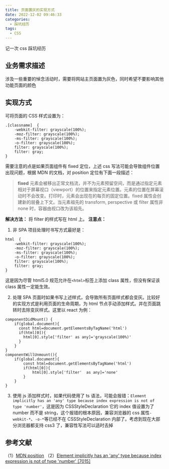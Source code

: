 ```yaml
---
title: 页面置灰的实现方式
date: 2022-12-02 09:46:33
categories:
  - 踩坑经历
tags:
  - CSS
---
```


记一次 css 踩坑经历

<!-- more -->

## 业务需求描述

涉及一些重要的悼念活动时，需要将网站主页面置为灰色，同时希望不要影响其他功能页面的颜色

## 实现方式

可将页面的 CSS 样式设置为：

```
.[classname]  {
    -webkit-filter: grayscale(100%);
    -moz-filter: grayscale(100%);
    -ms-filter: grayscale(100%);
    -o-filter: grayscale(100%);
    filter: grayscale(100%);
    filter: gray;
}
```

需要注意的点是如果页面组件有 fixed 定位，上述 css 写法可能会导致组件位置出现问题，根据 MDN 的文档，对 position 定位有下面一段描述：

> **fixed**
> 元素会被移出正常文档流，并不为元素预留空间，而是通过指定元素相对于屏幕视口（viewport）的位置来指定元素位置。元素的位置在屏幕滚动时不会改变。打印时，元素会出现在的每页的固定位置。fixed 属性会创建新的层叠上下文。当元素祖先的 transform, perspective 或 filter 属性非 none 时，容器由视口改为该祖先。

**解决方法：**
将 filter 的样式写在 html 上。
**注意点：**

1. 非 SPA 项目处理时书写方式最好是：

```
html  {
    -webkit-filter: grayscale(100%);
    -moz-filter: grayscale(100%);
    -ms-filter: grayscale(100%);
    -o-filter: grayscale(100%);
    filter: grayscale(100%);
    filter: gray;
}
```

这是因为尽管 html5.0 规范允许在`<html>`标签上添加 class 属性，但没有保证该 class 属性一定能生效。

2. 处理 SPA 页面时如果书写上述样式，会导致所有页面样式都会变灰。比较好的实现方式是利用页面的生命周期，为 html 节点手动添加样式。并在页面跳转时去除变灰样式。这里以 react 为例：

```
componentDidMount() {
    if(global.document){
      const html=document.getElementsByTagName('html')
      if(html[0]){
        html[0].style['filter' as any]='grayscale(100%)'
      }
    }
}
componentWillUnmount(){
    if(global.document){
        const html=document.getElementsByTagName('html')
        if(html[0]){
            html[0].style['filter'  as any]='none'
        }
    }
}
```

3. 使用 js 添加样式时，如果代码使用了 ts 语法，可能会报错：`Element implicitly has an 'any' type because index expression is not of type 'number'`，这是因为 CSSStyleDeclaration 它的 index 值设置为了 number 而不是 string，这个报错的根本原因，兼容浏览器的 css 属性`-webkit-*`、`-o-*`等已经不在 CSSStyleDeclaration 内部了。考虑到现在大部分浏览器都支持 css3 了，兼容性写法可以适时去掉

## 参考文献

（1）[MDN position](https://developer.mozilla.org/zh-CN/docs/Web/CSS/position)
（2）[Element implicitly has an 'any' type because index expression is not of type 'number' [7015]](https://stackoverflow.com/questions/53526178/element-implicitly-has-an-any-type-because-index-expression-is-not-of-type-nu)

